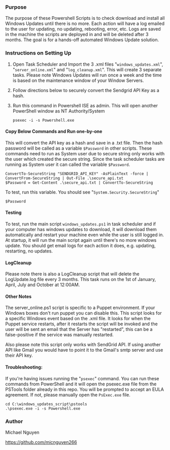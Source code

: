 ### Purpose
The purpose of these Powershell Scripts is to check download and install all Windows Updates until there is no more.
Each action will have a log emailed to the user for updating, no updating, rebooting, error, etc.
Logs are saved in the machine the scripts are deployed in and will be deleted after 3 months.
The goal is for a hands-off automated Windows Update solution.

### Instructions on Setting Up

1. Open Task Scheduler and Import the 3 .xml files "`windows_updates.xml`", "`server_online.xml`" and "`log_cleanup.xml`". 
This will create 3 separate tasks. Please note Windows Updates will run once a week and the time is based on the 
maintenance window of your Window Servers.

2. Follow directions below to securely convert the Sendgrid API Key as a hash.

3. Run this command in Powershell ISE as admin. This will open another PowerShell window as NT Authority/System

    `psexec -i -s Powershell.exe`

#### Copy Below Commands and Run one-by-one
This will convert the API key as a hash and save in a .txt file. Then the hash password will be called as a variable `$Password` in other scripts.
These commands need to run as System user due to secure string only works with the user which created the secure string. 
Since the task scheduler tasks are running as System user it can called the variable `$Password`.

    ConvertTo-SecureString "SENDGRID_API_KEY" -AsPlainText -force | ConvertFrom-SecureString | Out-File .\secure_api.txt
    $Password = Get-Content .\secure_api.txt | ConvertTo-SecureString

To test, run this variable. You should see "`System.Security.SecureString`"

    $Password

#### Testing
To test, run the main script `windows_updates.ps1` in task scheduler and if your computer has windows updates to download, it will download
them automatically and restart your machine even while the user is still logged in. At startup, it will run the main script again until there's
no more windows update. You should get email logs for each action it does, e.g. updating, restarting, no updates.

#### LogCleanup
Please note there is also a LogCleanup script that will delete the LogUpdate.log file every 3 months. 
This task runs on the 1st of January, April, July and October at 12:00AM.

#### Other Notes
The server_online.ps1 script is specific to a Puppet environment. If your Windows boxes don't run puppet you can disable this.
This script looks for a specific Windows event based on the .xml file. It looks for when the Puppet service restarts, after it restarts
the script will be invoked and the user will be sent an email that the Server has "restarted", this can be a false-positive if the 
service was manually restarted.

Also please note this script only works with SendGrid API. If using another API like Gmail you would have to point it to the Gmail's smtp 
server and use their API key.

#### Troubleshooting:
If you're having issues running the "`psexec`" command. You can run these commands from PowerShell and it will open the psexec.exe file 
from the PSTools folder already in this repo. You will be prompted to accept an EULA agreement. 
If not, please manually open the `PsExec.exe` file.

    cd C:\windows_updates_script\pstools
    .\psexec.exe -i -s Powershell.exe

### Author
Michael Nguyen 

https://github.com/micnguyen266